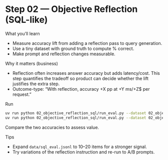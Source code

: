 # Step 02 — Objective Reflection (SQL-like)

What you’ll learn
- Measure accuracy lift from adding a reflection pass to query generation.
- Use a tiny dataset with ground truth to compute % correct.
- Make prompt and reflection changes measurable.

Why it matters (business)
- Reflection often increases answer accuracy but adds latency/cost. This step quantifies the tradeoff so product can decide whether the lift justifies the extra step.
- Outcome-type: “With reflection, accuracy +X pp at +Y ms/+Z$ per request.”

Run
```bash
uv run python 02_objective_reflection_sql/run_eval.py --dataset 02_objective_reflection_sql/data/sql_eval.jsonl --reflect false
uv run python 02_objective_reflection_sql/run_eval.py --dataset 02_objective_reflection_sql/data/sql_eval.jsonl --reflect true
```
Compare the two accuracies to assess value.

Tips
- Expand `data/sql_eval.jsonl` to 10–20 items for a stronger signal.
- Try variations of the reflection instruction and re-run to A/B prompts.
